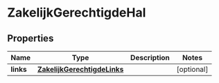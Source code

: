 

# ZakelijkGerechtigdeHal

## Properties

Name | Type | Description | Notes
------------ | ------------- | ------------- | -------------
**links** | [**ZakelijkGerechtigdeLinks**](ZakelijkGerechtigdeLinks.md) |  |  [optional]



